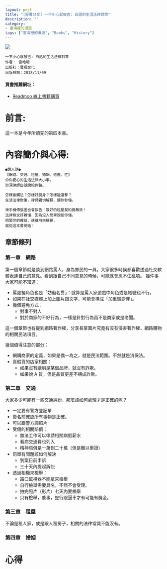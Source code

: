 ```yaml
---
layout: post
title: "[好書分享] 一不小心就被吉: 白話的生活法律對策"
description: ""
category: 
- 書海裡的漫遊
tags: ["書海裡的漫遊", "Books", "History"]
---
```




<div><a href="http://moo.im/a/dfiDGO" title="一不小心就被吉"><img src="https://cdn.readmoo.com/cover/pr/kqqruzl_210x315.jpg?v=0"></a></div>



```
一不小心就被吉: 白話的生活法律對策
作者： 雷皓明  
出版社：寶瓶文化 
出版日期：2018/11/09 
```

#### 買書推薦網址：

- [Readmoo 線上書籍購買](http://moo.im/a/dfiDGO)

# 前言:

這一本是今年所讀完的第四本書。

# 內容簡介與心得:

```
●說人話●
【網路、交通、租屋、婚姻、遺產、性】
令你憂心的生活法律大小事，
資深律師白話說給你聽。

怎樣會觸法？怎樣好脫身？怎樣能還擊？
生活法律對策，律師親切解釋，讓你秒懂。

滑手機傳張圖也會挨告！簽好的租屋契約竟無效！
法律條文好難懂，因為沒人簡單說給你懂。
抱緊你的權益，遠離飛來橫禍，
就從這本書開始！
```

## 章節條列

### 第一章　網路

第一個章節就是談到網路罵人，身為鄉民的一員。大家很多時候都喜歡透過社交軟體表達自己的意見。看到跟自己不同意見的時候，可能就會忍不住亂噴。 幾件事大家可能不知道：

- 罵虛擬角色也是「妨礙名譽」：就算是罵人家遊戲中角色或是帳號也不行。
- 如果在社交媒體上加上圖片跟文字，可能會構成「加重毀謗罪」。
- 幾個避免方式：
  - 對事不對人
  - 對於商家的不好行為，一樣是針對行為而不是商家或是老闆。

這一個章節也有提到網路著作權，分享長輩圖片究竟有沒有侵害著作權，網路購物的相關民法項目。

幾個值得注意的部分：

- 網購商家的定義，如果是偶一為之，就是民法範圍。不然就是消保法。
- 賣假貨的店家相關：
  - 如果沒有講明是某個品牌，就沒有詐欺。
  - 如果說 A 貨，但是品質更差不構成詐欺。

### 第二章　交通

大家多少可能有一些交通糾紛，那麼該如何處理才是正確的呢？

- 一定要有警方登記單
- 簽名前確認所有事物是正確。
- 可以跟警方調照片
- 受傷的相關賠償：
  - 無法工作可以申請相關病假薪水
  - 看病交通費也列入
  - 精神賠償是一萬到二十萬（但是難以舉證）
- 罰單有問題該如何解決
  - 到案日前申訴
  - 三十天內提起訴訟
- 透過相機來檢舉：
  - 路口監視器不能拿來檢舉
  - 自行檢舉需要具名，不然不會受理。
  - 拍完照片（影片）七天內要檢舉
  - 只有檢舉，肇事，蛇行跟逼車才有可能有獎金。

### 第三章　租屋

不論是租人家，或是跟人租房子，相關的法律常識不能沒有。



### 第四章　婚姻


# 心得

